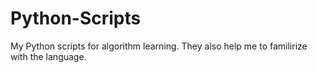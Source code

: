# Python-Scripts
My Python scripts for algorithm learning. They also help me to familirize with the language.
